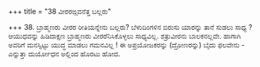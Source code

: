+++
title = "38 ವೀರರಙ್ಗವನೆತ್ತ ಬಲ್ಲರು"

+++
38. ಬ್ರಾಹ್ಮಣರು ವೀರರ ರೀತಿಯನ್ನೇನು ಬಲ್ಲರು? ಬೆಳುದಿಂಗಳಿನ ಬಿರುಸು ಯಾರನ್ನು ತಾನೆ ಸುಡಲು ಸಾಧ್ಯ ? ಆಯುಧವನ್ನು ಹಿಡಿದಾಕ್ಷಣ ಬ್ರಾಹ್ಮಣರು ವೀರರೆನಿಸಿಕೊಳ್ಳಲು ಸಾಧ್ಯವಿಲ್ಲ. ಶತ್ರುವೀರನು ಬಾಲಕನಲ್ಲವೇ. ಹಾಗಾಗಿ ಅವರಿಗೆ ಮನಸ್ಸಿಟ್ಟು ಯುದ್ಧ ಮಾಡಲು ಗಮನವಿಲ್ಲ ! ಈ ಅಪ್ರಯೋಜಕರನ್ನು (ದ್ರೋಣರನ್ನು) ಬೈದು ಫಲವೇನು - ಎನ್ನುತ್ತಾ ದುರ್ಯೋಧನ ಅಲ್ಲಿಂದ ಹೊರಟು ಹೋದ.
